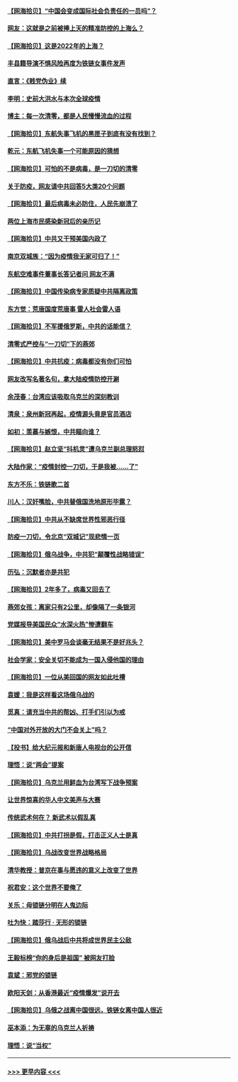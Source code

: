 #### [【网海拾贝】“中国会变成国际社会负责任的一员吗”？](../pages/nsc993/n13680707.md?t=03300752) 
#### [网友：这就是之前被捧上天的精准防控的上海么？](../pages/nsc993/n13680287.md?t=03300752) 
#### [【网海拾贝】这是2022年的上海？](../pages/nsc993/n13678253.md?t=03300752) 
#### [丰县籍导演不惧风险再度为铁链女事件发声](../pages/nsc993/n13678215.md?t=03300752) 
#### [直言：《贱党伪业》续](../pages/nsc993/n13678056.md?t=03300752) 
#### [李明：史前大洪水与本次全球疫情](../pages/nsc993/n13677332.md?t=03300752) 
#### [博主：每一次清零，都是人民慢慢流血的过程](../pages/nsc993/n13676078.md?t=03300752) 
#### [【网海拾贝】东航失事飞机的黑匣子到底有没有找到？](../pages/nsc993/n13676034.md?t=03300752) 
#### [乾元：东航飞机失事一个可能原因的猜想](../pages/nsc993/n13675834.md?t=03300752) 
#### [【网海拾贝】可怕的不是病毒，是一刀切的清零](../pages/nsc993/n13674403.md?t=03300752) 
#### [关于防疫，网友请中共回答5大类20个问题](../pages/nsc993/n13674318.md?t=03300752) 
#### [【网海拾贝】最后病毒未必防住，人民先崩溃了](../pages/nsc993/n13672307.md?t=03300752) 
#### [两位上海市民感染新冠后的亲历记](../pages/nsc993/n13672217.md?t=03300752) 
#### [【网海拾贝】中共又干预美国内政了](../pages/nsc993/n13669564.md?t=03300752) 
#### [南京双城族：“因为疫情我无家可归了！”](../pages/nsc993/n13669511.md?t=03300752) 
#### [东航空难事件董事长答记者问 网友不满](../pages/nsc993/n13669436.md?t=03300752) 
#### [【网海拾贝】中国传染病专家质疑中共隔离政策](../pages/nsc993/n13667190.md?t=03300752) 
#### [东方觉：荒唐国度荒唐事 雷人社会雷人语](../pages/nsc993/n13666926.md?t=03300752) 
#### [【网海拾贝】不军援俄罗斯，中共的话能信？](../pages/nsc993/n13664594.md?t=03300752) 
#### [清零式严控与“一刀切”下的燕郊](../pages/nsc993/n13664450.md?t=03300752) 
#### [【网海拾贝】中共抗疫：病毒都没有你们可怕](../pages/nsc993/n13662063.md?t=03300752) 
#### [网友改写名著名句，拿大陆疫情防控开涮](../pages/nsc993/n13661999.md?t=03300752) 
#### [余茂春：台湾应该吸取乌克兰的深刻教训](../pages/nsc993/n13661829.md?t=03300752) 
#### [清泉：泉州新冠再起，疫情源头竟是官员酒店](../pages/nsc993/n13660898.md?t=03300752) 
#### [如初：羡慕与嫉恨，中共瞄向谁？](../pages/nsc993/n13660773.md?t=03300752) 
#### [【网海拾贝】赵立坚“抖机灵”遭乌克兰副总理怒怼](../pages/nsc993/n13659660.md?t=03300752) 
#### [大陆作家：“疫情封控一刀切，于是我被……了”](../pages/nsc993/n13659323.md?t=03300752) 
#### [东方不乐：铁链歌二首](../pages/nsc993/n13659123.md?t=03300752) 
#### [川人：汉奸嘴脸，中共替俄国洗地原形毕露？](../pages/nsc993/n13657995.md?t=03300752) 
#### [【网海拾贝】中共从不缺席世界性邪恶行径](../pages/nsc993/n13657799.md?t=03300752) 
#### [防疫一刀切，令北京“双城记”现悲情一页](../pages/nsc993/n13657746.md?t=03300752) 
#### [【网海拾贝】俄乌战争，中共犯“颠覆性战略错误”](../pages/nsc993/n13655760.md?t=03300752) 
#### [历弘：沉默者亦是共犯](../pages/nsc993/n13652799.md?t=03300752) 
#### [【网海拾贝】2年多了，病毒又回去了](../pages/nsc993/n13652629.md?t=03300752) 
#### [燕郊女孩：离家只有2公里，却像隔了一条银河](../pages/nsc993/n13652450.md?t=03300752) 
#### [党媒报导美国民众“水深火热”惨遭翻车](../pages/nsc993/n13649966.md?t=03300752) 
#### [【网海拾贝】美中罗马会谈毫无结果不是好兆头？](../pages/nsc993/n13649860.md?t=03300752) 
#### [社会学家：安全关切不能成为一国入侵他国的理由](../pages/nsc993/n13649744.md?t=03300752) 
#### [【网海拾贝】一位从美回国的网友如此吐槽](../pages/nsc993/n13647381.md?t=03300752) 
#### [袁媛：我是这样看这场俄乌战的](../pages/nsc993/n13644892.md?t=03300752) 
#### [觅真：请充当中共的帮凶、打手们引以为戒](../pages/nsc993/n13644228.md?t=03300752) 
#### [“中国对外开放的大门不会关上”吗？](../pages/nsc993/n13644191.md?t=03300752) 
#### [【投书】给大纪元报和新唐人电视台的公开信](../pages/nsc993/n13644124.md?t=03300752) 
#### [理悟：说“两会”提案](../pages/nsc993/n13643927.md?t=03300752) 
#### [【网海拾贝】乌克兰用鲜血为台湾写下战争预案](../pages/nsc993/n13643578.md?t=03300752) 
#### [让世界惊喜的华人中文美声与大赛](../pages/nsc993/n13641647.md?t=03300752) 
#### [传统武术何在？ 新武术以假乱真](../pages/nsc993/n13641615.md?t=03300752) 
#### [【网海拾贝】中共打拐是假，打击正义人士是真](../pages/nsc993/n13641238.md?t=03300752) 
#### [【网海拾贝】乌战改变世界战略格局](../pages/nsc993/n13639171.md?t=03300752) 
#### [清华教授：普京在事与愿违的意义上改变了世界](../pages/nsc993/n13639019.md?t=03300752) 
#### [祝君安：这个世界不要俺了](../pages/nsc993/n13638903.md?t=03300752) 
#### [关乐：母锁链分明在人鬼边际](../pages/nsc993/n13637601.md?t=03300752) 
#### [吐为快：踏莎行 · 无形的锁链](../pages/nsc993/n13637555.md?t=03300752) 
#### [【网海拾贝】俄乌战后中共将成世界民主公敌](../pages/nsc993/n13636363.md?t=03300752) 
#### [王毅标榜“你的身后是祖国” 被网友打脸](../pages/nsc993/n13636270.md?t=03300752) 
#### [袁斌：邪党的锁链](../pages/nsc993/n13636247.md?t=03300752) 
#### [欧阳天剑：从香港最近“疫情爆发”说开去](../pages/nsc993/n13633182.md?t=03300752) 
#### [【网海拾贝】乌俄之战离中国很远，铁链女离中国人很近](../pages/nsc993/n13630325.md?t=03300752) 
#### [巫本添：为无辜的乌克兰人祈祷](../pages/nsc993/n13629307.md?t=03300752) 
#### [理悟：说“当权”](../pages/nsc993/n13629223.md?t=03300752) 

----
#### [ >>> 更早内容 <<< ](../indexes/nsc993-earlier.md)
